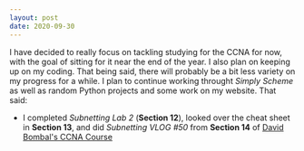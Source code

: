 ```yaml
---
layout: post
date: 2020-09-30
---
```


I have decided to really focus on tackling studying for the CCNA for now,
with the goal of sitting for it near the end of the year. I also plan on
keeping up on my coding. That being said, there will probably be a bit
less variety on my progress for a while. I plan to continue working
throught *Simply Scheme* as well as random Python projects and some work
on my website. That said:
- I completed *Subnetting Lab 2* (**Section 12**), looked over the cheat
  sheet in **Section 13**, and did *Subnetting VLOG #50* from **Section
14** of [David Bombal's CCNA
Course](https://www.udemy.com/course/complete-networking-fundamentals-course-ccna-start)
